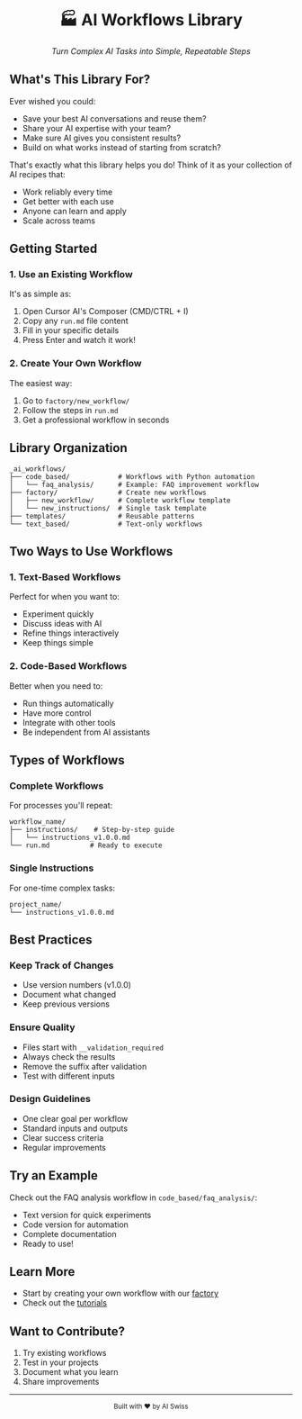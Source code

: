 <div align="center">
  <h1>🏭 AI Workflows Library</h1>
  <p><i>Turn Complex AI Tasks into Simple, Repeatable Steps</i></p>
</div>

## What's This Library For?

Ever wished you could:
- Save your best AI conversations and reuse them?
- Share your AI expertise with your team?
- Make sure AI gives you consistent results?
- Build on what works instead of starting from scratch?

That's exactly what this library helps you do! Think of it as your collection of AI recipes that:
- Work reliably every time
- Get better with each use
- Anyone can learn and apply
- Scale across teams

## Getting Started

### 1. Use an Existing Workflow
It's as simple as:
1. Open Cursor AI's Composer (CMD/CTRL + I)
2. Copy any `run.md` file content
3. Fill in your specific details
4. Press Enter and watch it work!

### 2. Create Your Own Workflow
The easiest way:
1. Go to `factory/new_workflow/`
2. Follow the steps in `run.md`
3. Get a professional workflow in seconds

## Library Organization

```
_ai_workflows/
├── code_based/            # Workflows with Python automation
│   └── faq_analysis/      # Example: FAQ improvement workflow
├── factory/               # Create new workflows
│   ├── new_workflow/      # Complete workflow template
│   └── new_instructions/  # Single task template
├── templates/             # Reusable patterns
└── text_based/            # Text-only workflows
```

## Two Ways to Use Workflows

### 1. Text-Based Workflows
Perfect for when you want to:
- Experiment quickly
- Discuss ideas with AI
- Refine things interactively
- Keep things simple

### 2. Code-Based Workflows
Better when you need to:
- Run things automatically
- Have more control
- Integrate with other tools
- Be independent from AI assistants

## Types of Workflows

### Complete Workflows
For processes you'll repeat:
```
workflow_name/
├── instructions/    # Step-by-step guide
│   └── instructions_v1.0.0.md
└── run.md          # Ready to execute
```

### Single Instructions
For one-time complex tasks:
```
project_name/
└── instructions_v1.0.0.md
```

## Best Practices

### Keep Track of Changes
- Use version numbers (v1.0.0)
- Document what changed
- Keep previous versions

### Ensure Quality
- Files start with `__validation_required`
- Always check the results
- Remove the suffix after validation
- Test with different inputs

### Design Guidelines
- One clear goal per workflow
- Standard inputs and outputs
- Clear success criteria
- Regular improvements

## Try an Example

Check out the FAQ analysis workflow in `code_based/faq_analysis/`:
- Text version for quick experiments
- Code version for automation
- Complete documentation
- Ready to use!

## Learn More

- Start by creating your own workflow with our [factory](factory/new_workflow/run.md)
- Check out the [tutorials](_ai_workflows_tutorials/README.md)

## Want to Contribute?

1. Try existing workflows
2. Test in your projects
3. Document what you learn
4. Share improvements

---

<div align="center">
  <sub>Built with ❤️ by AI Swiss</sub>
</div>
